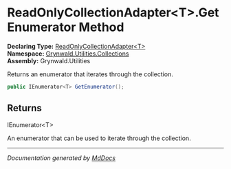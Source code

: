 ﻿<!--  
  <auto-generated>   
    The contents of this file were generated by a tool.  
    Changes to this file may be list if the file is regenerated  
  </auto-generated>   
-->

# ReadOnlyCollectionAdapter\<T\>.GetEnumerator Method

**Declaring Type:** [ReadOnlyCollectionAdapter\<T\>](../index.md)  
**Namespace:** [Grynwald.Utilities.Collections](../../index.md)  
**Assembly:** Grynwald.Utilities

Returns an enumerator that iterates through the collection.

```csharp
public IEnumerator<T> GetEnumerator();
```

## Returns

IEnumerator\<T\>

An enumerator that can be used to iterate through the collection.

___

*Documentation generated by [MdDocs](https://github.com/ap0llo/mddocs)*
